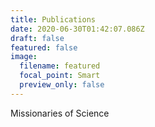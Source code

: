 ```yaml
---
title: Publications
date: 2020-06-30T01:42:07.086Z
draft: false
featured: false
image:
  filename: featured
  focal_point: Smart
  preview_only: false
---
```

Missionaries of Science